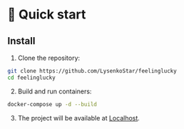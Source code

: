 # 🚀 Quick start

## Install

1. Clone the repository:

```bash
git clone https://github.com/LysenkoStar/feelinglucky
cd feelinglucky
```

2. Build and run containers:
```bash
docker-compose up -d --build    
```

3. The project will be available at [Localhost](http://localhost:8000).
